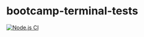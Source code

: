 # bootcamp-terminal-tests

[![Node.js CI](https://github.com/Smindlondz/bootcamp-terminal-tests/actions/workflows/node.js.yml/badge.svg)](https://github.com/Smindlondz/bootcamp-terminal-tests/actions/workflows/node.js.yml)

